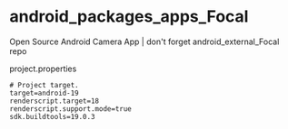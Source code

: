 android_packages_apps_Focal
===========================

Open Source Android Camera App | don't forget android_external_Focal repo


project.properties

```
# Project target.
target=android-19
renderscript.target=18
renderscript.support.mode=true
sdk.buildtools=19.0.3
```
